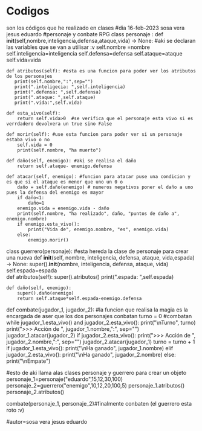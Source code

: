 # Codigos
son los códigos que he realizado en clases
#dia 16-feb-2023 sosa vera jesus eduardo 
#personaje y conbate RPG 
class personaje :
    def __init__(self,nombre,inteligencia,defensa,ataque,vida) -> None:   #aki se declaran las variables que se van a utilisar :v
      self.nombre =nombre
      self.inteligencia=inteligencia
      self.defensa=defensa
      self.ataque=ataque
      self.vida=vida 
        
    def atributos(self): #esta es una funcion para poder ver los atributos de los personajes 
       print(self.nombre,":",sep="")
       print(".inteligecia: ",self.inteligencia)
       print(".defensa: ",self.defensa)
       print(".ataque: ",self.ataque)
       print(".vida:",self.vida)

    def esta_vivo(self):
        return self.vida>0  #se verifica que el personaje esta vivo si es verrdadero devolvera un true sino False

    def morir(self): #use esta funcion para poder ver si un personaje estaba vivo o no  
        self.vida = 0
        print(self.nombre, "ha muerto")
    
    def daño(self, enemigo): #aki se realisa el daño 
        return self.ataque- enemigo.defensa
    
    def atacar(self, enemigo): #funcion para atacar puse una condicion y es que si el ataque es menor que uno un 0 o
        daño = self.daño(enemigo) # numeros negativos poner el daño a uno pues la defensa del enemigo es mayor
        if daño<1:
            daño=1
        enemigo.vida = enemigo.vida - daño
        print(self.nombre, "ha realizado", daño, "puntos de daño a", enemigo.nombre)
        if enemigo.esta_vivo():
            print("Vida de", enemigo.nombre, "es", enemigo.vida)
        else:
            enemigo.morir()

class guerrero(personaje): #esta hereda la clase de personaje para crear una nueva 
    def __init__(self, nombre, inteligencia, defensa, ataque, vida,espada) -> None:
        super().__init__(nombre, inteligencia, defensa, ataque, vida)
        self.espada=espada  
    def atributos(self):
        super().atributos()
        print(".espada: ",self.espada) 
    
    def daño(self, enemigo):
        super().daño(enemigo)
        return self.ataque*self.espada-enemigo.defensa
          

def combate(jugador_1, jugador_2): #la funcion que realisa la magia es la encargada de aser que los dos personajes conbatan
    turno = 0                       #combatan
    while jugador_1.esta_vivo() and jugador_2.esta_vivo():
        print("\nTurno", turno)
        print(">>> Acción de ", jugador_1.nombre,":", sep="")
        jugador_1.atacar(jugador_2)
        if jugador_2.esta_vivo():
             print(">>> Acción de ", jugador_2.nombre,":", sep="")
             jugador_2.atacar(jugador_1)
             turno = turno + 1
    if jugador_1.esta_vivo():
        print("\nHa ganado", jugador_1.nombre)
    elif jugador_2.esta_vivo():
        print("\nHa ganado", jugador_2.nombre)
    else:
        print("\nEmpate")   

#esto de aki llama alas clases personaje y guerrero para crear un objeto
personaje_1=personaje("eduardo",15,12,30,100)
personaje_2=guerrero("enemigo",10,12,20,100,5)
personaje_1.atributos()
personaje_2.atributos()      

combate(personaje_1, personaje_2)#finalmente conbaten (el guerrero esta roto :v)










#autor=sosa vera jesus eduardo    
